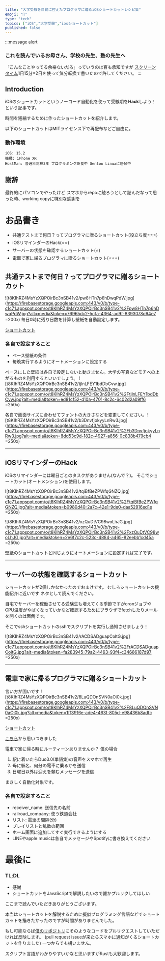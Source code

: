 ```yaml
---
title: "大学受験を目前に控えたプログラマに贈るiOSショートカットレシピ集"
emoji: "🐥"
type: "tech"
topics: ["iOS","大学受験","iosショートカット"]
published: false
---
```




:::message alert
### これを読んでいるお母さん、学校の先生、塾の先生へ
「こんなことやってる余裕ないだろ」っていうのは百も承知ですが 
[スクリーンタイム](https://support.apple.com/ja-jp/HT208982)1日15分×2日を使って気分転換で書いたので許してください。
:::


## Introduction
iOSのショートカットというノーコード自動化を使って受験期を**Hack**しよう！という記事です。

時間を短縮するために作ったショートカットを紹介します。

以下のショートカットはMITライセンス下で再配布などご自由に。
### 動作環境
```
iOS: 15.2
機種: iPhone XR
HostMan: 普通科高校3年 プログラミング断食中 Gentoo Linuxに居候中
```




## 謝辞
最終的にパソコンでやったけど
スマホからrepoに触ろうとして詰んだなって思った時、working copyに特別な感謝を


# お品書き
- 共通テストまで何日？ってプログラマに贈るショートカット(役立ち度⭐️⭐️⭐️)
- iOSリマインダーのHack(⭐️⭐️)
- サーバーの状態を確認するショートカット(⭐️)
- 電車で家に帰るプログラマに贈るショートカット(⭐️⭐️⭐️)



##  共通テストまで何日？ってプログラマに贈るショートカット
![t8KIhRZ4MsYzXQPOirBc3nSB41v2/pw8HTn7p6hDwqPdW.jpg](https://firebasestorage.googleapis.com:443/v0/b/type-c1c71.appspot.com/o/t8KIhRZ4MsYzXQPOirBc3nSB41v2%2Fpw8HTn7p6hDwqPdW.jpg?alt=media&token=76965dc2-5c1a-4364-ad9f-8393078d64e7 =200x)
毎日0時に残り日数を計算し壁紙を自動設定します。

[ショートカット](https://www.icloud.com/shortcuts/f23cf03dc86f4c7fa74839d51f75d7e1)


### 各自で設定すること
- ベース壁紙の条件
- 毎晩実行するようにオートメーションに設定する


ベースにした壁紙は各自で設定しないと動きません。大学の写真などモチベの上がるものを利用するといいでしょう。
![t8KIhRZ4MsYzXQPOirBc3nSB41v2/tjlnLFEY1bdDbCvw.jpg](https://firebasestorage.googleapis.com:443/v0/b/type-c1c71.appspot.com/o/t8KIhRZ4MsYzXQPOirBc3nSB41v2%2FtjlnLFEY1bdDbCvw.jpg?alt=media&token=ed81cf52-d10a-4701-8c2c-6c02d2a09ff6 =250x)



各自で画面サイズに合わせてフォントの大きさなどを変更してください。![t8KIhRZ4MsYzXQPOirBc3nSB41v2/b3DnvfjokyyLnRw3.jpg](https://firebasestorage.googleapis.com:443/v0/b/type-c1c71.appspot.com/o/t8KIhRZ4MsYzXQPOirBc3nSB41v2%2Fb3DnvfjokyyLnRw3.jpg?alt=media&token=8dd53c9d-182c-4927-a856-0c838b479cb4 =250x)


---
## iOSリマインダーのHack
iOSのリマインダーには曜日ごとのタスクがありません(なんで？)。
そこでショートカット(オートメンション)を使用します。

![t8KIhRZ4MsYzXQPOirBc3nSB41v2/tqiBfBeZPWfqGNZQ.jpg](https://firebasestorage.googleapis.com:443/v0/b/type-c1c71.appspot.com/o/t8KIhRZ4MsYzXQPOirBc3nSB41v2%2FtqiBfBeZPWfqGNZQ.jpg?alt=media&token=b0980d40-2a7c-42e1-9de0-daa52916ed1e =250x)

![t8KIhRZ4MsYzXQPOirBc3nSB41v2/xzQuDtVC98woLhJG.jpg](https://firebasestorage.googleapis.com:443/v0/b/type-c1c71.appspot.com/o/t8KIhRZ4MsYzXQPOirBc3nSB41v2%2FxzQuDtVC98woLhJG.jpg?alt=media&token=2e6f7c2c-523c-4884-a465-82eebb1cd45a =250x)

壁紙のショートカットと同じようにオートメーションに設定すれば完了です。


---
## サーバーの状態を確認するショートカット
ショートカットが2個しかなかったのでおまけです。
むしろショートカットの機能紹介に近いです
ネタとして読んでください。


自宅でサーバーを稼働させてる受験生も増えてくる季節ですがcronジョブやCPU温度がやばくなっていかなど確認するためにブラウザでfetchしたりメールを開くのは面倒です。

そこでsshショートカットのsshでスクリプトを実行し通知させましょう！

![t8KIhRZ4MsYzXQPOirBc3nSB41v2/rACDSADguapColtG.jpg](https://firebasestorage.googleapis.com:443/v0/b/type-c1c71.appspot.com/o/t8KIhRZ4MsYzXQPOirBc3nSB41v2%2FrACDSADguapColtG.jpg?alt=media&token=fa283945-79a2-4493-93f4-c34686187d97 =250x)


---
## 電車で家に帰るプログラマに贈るショートカット

言い方が固いです
![t8KIhRZ4MsYzXQPOirBc3nSB41v2/8LuQDOnSVN0aOi0k.jpg](https://firebasestorage.googleapis.com:443/v0/b/type-c1c71.appspot.com/o/t8KIhRZ4MsYzXQPOirBc3nSB41v2%2F8LuQDOnSVN0aOi0k.jpg?alt=media&token=1ff3916e-ade4-463f-805d-e98436b8adfc =250x)


[ショートカット](https://www.icloud.com/shortcuts/d43d6feb2a9a42b29b3a113330fbabc1)


[こちら](https://labs.cybozu.co.jp/blog/akky/2015/11/engineer-automated-his-life-things/)から思いつきました

電車で家に帰る時にルーティーンありませんか？
僕の場合
1. 駅に着いたらDuo3.0(単語集)の音声をスマホで再生
2. 母に駅名、何分の電車に乗るかを送信
3. 日曜日以外は迎えを頼むメッセージを送信

まさしく自動化対象です。


### 各自で設定すること

- receiver_name: 送信先の名前
- railroad_company: 使う鉄道会社
- リスト: 電車の間隔(分)
- プレイリストと乱数の範囲
- ホーム画面に追加してすぐ実行できるようにする
- LINEやapple musicは各自でメッセージやSpotifyに書き換えてください 



# 最後に

### TL;DL
- 感謝
- ショートカットをJavaScriptで解説したいので誰かプルリクしてほしい

ここまで読んでいただきありがとうございます。

本当はショートカットを解説するために擬似プログラミング言語などでショートカットを描きたかったのですが時間がありませんでした。

もし可能ならば[僕のリポジトリ](https://github.com/K-REBO/zenn)にそのようなコードをプルリクエストしていただければ反映します。
(pull request issueが来たらスマホに通知がくるショートカットを作りました)
一つからでも構いません。

スクリプト言語がわかりやすいかなと思いますがRustも大歓迎します。